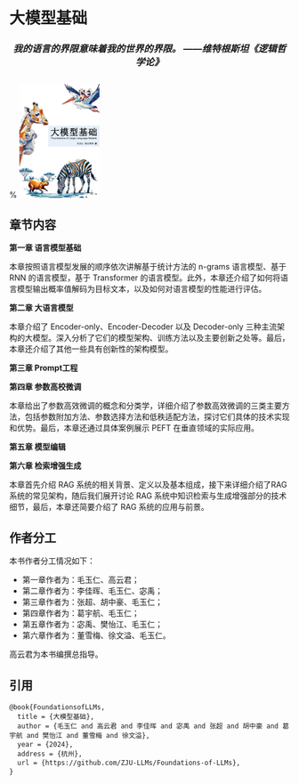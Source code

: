 # 大模型基础

<h5 align="center" style="font-size: larger;"><i>我的语言的界限意味着我的世界的界限。
——维特根斯坦《逻辑哲学论》</i></h5>


% <img src=".\figure\cover.png" alt="cover" style="zoom:20%;" />

## 章节内容

**第一章 语言模型基础**

本章按照语言模型发展的顺序依次讲解基于统计方法的 n-grams 语言模型、基于 RNN 的语言模型，基于 Transformer 的语言模型。此外，本章还介绍了如何将语言模型输出概率值解码为目标文本，以及如何对语言模型的性能进行评估。

**第二章 大语言模型**

本章介绍了 Encoder-only、Encoder-Decoder 以及 Decoder-only 三种主流架构的大模型。深入分析了它们的模型架构、训练方法以及主要创新之处等。最后，本章还介绍了其他一些具有创新性的架构模型。

**第三章 Prompt工程**




**第四章 参数高校微调**

本章给出了参数高效微调的概念和分类学，详细介绍了参数高效微调的三类主要方法，包括参数附加方法、参数选择方法和低秩适配方法，探讨它们具体的技术实现和优势。最后，本章还通过具体案例展示 PEFT 在垂直领域的实际应用。

**第五章 模型编辑**



**第六章 检索增强生成**

本章首先介绍 RAG 系统的相关背景、定义以及基本组成，接下来详细介绍了RAG 系统的常见架构，随后我们展开讨论 RAG 系统中知识检索与生成增强部分的技术细节，最后，本章还简要介绍了 RAG 系统的应用与前景。

## 作者分工

本书作者分工情况如下：

- 第一章作者为：毛玉仁、高云君；
- 第二章作者为：李佳晖、毛玉仁、宓禹；
- 第三章作者为：张超、胡中豪、毛玉仁；
- 第四章作者为：葛宇航、毛玉仁；
- 第五章作者为：宓禹、樊怡江、毛玉仁；
- 第六章作者为：董雪梅、徐文溢、毛玉仁。

高云君为本书编撰总指导。

## 引用

```
@book{FoundationsofLLMs,
  title = {大模型基础},
  author = {毛玉仁 and 高云君 and 李佳晖 and 宓禹 and 张超 and 胡中豪 and 葛宇航 and 樊怡江 and 董雪梅 and 徐文溢},
  year = {2024},
  address = {杭州},
  url = {https://github.com/ZJU-LLMs/Foundations-of-LLMs},
}

```



